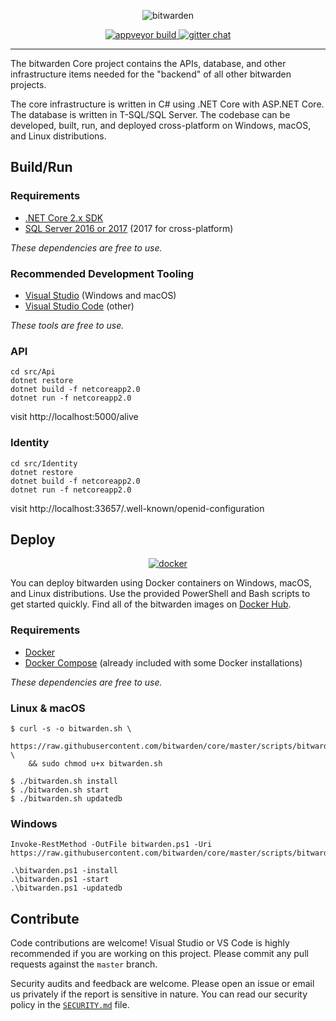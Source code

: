 <p align="center">
  <img src="https://i.imgur.com/lcoBQEZ.png" alt="bitwarden" />
</p>
<p align="center">
  <a href="https://ci.appveyor.com/project/bitwarden/core/branch/master" target="_blank">
    <img src="https://ci.appveyor.com/api/projects/status/github/bitwarden/core?branch=master&svg=true" alt="appveyor build" />
  </a>
  <a href="https://gitter.im/bitwarden/Lobby" target="_blank">
    <img src="https://badges.gitter.im/bitwarden/Lobby.svg" alt="gitter chat" />
  </a>
</p>

-------------------

The bitwarden Core project contains the APIs, database, and other infrastructure items needed for the "backend" of all other bitwarden projects.

The core infrastructure is written in C# using .NET Core with ASP.NET Core. The database is written in T-SQL/SQL Server. The codebase can be developed, built, run, and deployed cross-platform on Windows, macOS, and Linux distributions.

## Build/Run

### Requirements

- [.NET Core 2.x SDK](https://www.microsoft.com/net/download/core)
- [SQL Server 2016 or 2017](https://docs.microsoft.com/en-us/sql/index) (2017 for cross-platform)

*These dependencies are free to use.*

### Recommended Development Tooling

- [Visual Studio](https://www.visualstudio.com/vs/) (Windows and macOS)
- [Visual Studio Code](https://code.visualstudio.com/) (other)

*These tools are free to use.*

### API

```
cd src/Api
dotnet restore
dotnet build -f netcoreapp2.0
dotnet run -f netcoreapp2.0
```

visit http://localhost:5000/alive

### Identity

```
cd src/Identity
dotnet restore
dotnet build -f netcoreapp2.0
dotnet run -f netcoreapp2.0
```

visit http://localhost:33657/.well-known/openid-configuration

## Deploy

<p align="center">
  <a href="https://hub.docker.com/u/bitwarden/" target="_blank">
    <img src="https://i.imgur.com/SZc8JnH.png" alt="docker" />
  </a>
</p>

You can deploy bitwarden using Docker containers on Windows, macOS, and Linux distributions. Use the provided PowerShell and Bash scripts to get started quickly. Find all of the bitwarden images on [Docker Hub](https://hub.docker.com/u/bitwarden/).

### Requirements

- [Docker](https://www.docker.com/community-edition#/download)
- [Docker Compose](https://docs.docker.com/compose/install/) (already included with some Docker installations)

*These dependencies are free to use.*

### Linux & macOS

```
$ curl -s -o bitwarden.sh \
    https://raw.githubusercontent.com/bitwarden/core/master/scripts/bitwarden.sh \
    && sudo chmod u+x bitwarden.sh

$ ./bitwarden.sh install
$ ./bitwarden.sh start
$ ./bitwarden.sh updatedb
```

### Windows

```
Invoke-RestMethod -OutFile bitwarden.ps1 -Uri https://raw.githubusercontent.com/bitwarden/core/master/scripts/bitwarden.ps1

.\bitwarden.ps1 -install
.\bitwarden.ps1 -start
.\bitwarden.ps1 -updatedb
```

## Contribute

Code contributions are welcome! Visual Studio or VS Code is highly recommended if you are working on this project. Please commit any pull requests against the `master` branch.

Security audits and feedback are welcome. Please open an issue or email us privately if the report is sensitive in nature. You can read our security policy in the [`SECURITY.md`](SECURITY.md) file.
